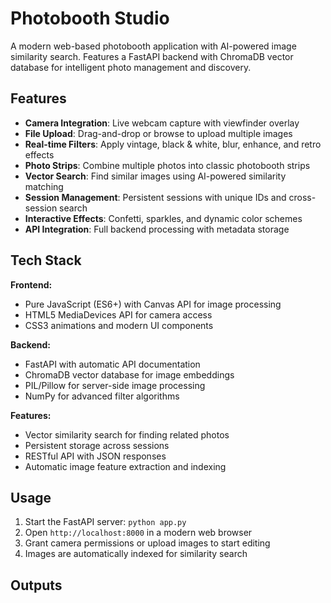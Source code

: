 # Photobooth Studio

A modern web-based photobooth application with AI-powered image similarity search. Features a FastAPI backend with ChromaDB vector database for intelligent photo management and discovery.

## Features

- **Camera Integration**: Live webcam capture with viewfinder overlay
- **File Upload**: Drag-and-drop or browse to upload multiple images
- **Real-time Filters**: Apply vintage, black & white, blur, enhance, and retro effects
- **Photo Strips**: Combine multiple photos into classic photobooth strips
- **Vector Search**: Find similar images using AI-powered similarity matching
- **Session Management**: Persistent sessions with unique IDs and cross-session search
- **Interactive Effects**: Confetti, sparkles, and dynamic color schemes
- **API Integration**: Full backend processing with metadata storage

## Tech Stack

**Frontend:**
- Pure JavaScript (ES6+) with Canvas API for image processing
- HTML5 MediaDevices API for camera access
- CSS3 animations and modern UI components

**Backend:**
- FastAPI with automatic API documentation
- ChromaDB vector database for image embeddings
- PIL/Pillow for server-side image processing
- NumPy for advanced filter algorithms

**Features:**
- Vector similarity search for finding related photos
- Persistent storage across sessions
- RESTful API with JSON responses
- Automatic image feature extraction and indexing

## Usage

1. Start the FastAPI server: `python app.py`
2. Open `http://localhost:8000` in a modern web browser
3. Grant camera permissions or upload images to start editing
4. Images are automatically indexed for similarity search

## Outputs 
